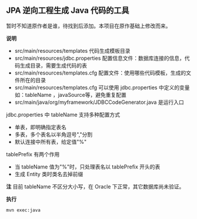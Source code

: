 JPA 逆向工程生成 Java 代码的工具
---

暂时不知道原作者是谁，待找到后添加。本项目在原作基础上修改而来。

**说明**

- src/main/resources/templates       代码生成模板目录
- src/main/resources/jdbc.properties 配置信息文件：数据库连接的信息，代码生成目录，需要生成代码的表
- src/main/resources/templates.cfg   配置文件：使用哪些代码模板，生成的文件所在的目录
- src/main/resources/templates.cfg   可以使用 jdbc.properties 中定义的变量如：tableName ，javaSource等，避免重复配置
- src/main/java/org/myframework/JDBCCodeGenerator.java 是运行入口

jdbc.properties 中 tableName 支持多种配置方式
- 单表，即明确指定表名
- 多表，多个表名以半角逗号","分割
- 默认连接中所有表，给定值"%"

tablePrefix 有两个作用
- 当 tableName 值为"%"时，只处理表名以 tablePrefix 开头的表
- 生成 Entity 类时类名去掉前缀

**注**
目前 tableName 不区分大小写，在 Oracle 下正常，其它数据库尚未验证。

**执行**

```
mvn exec:java
```